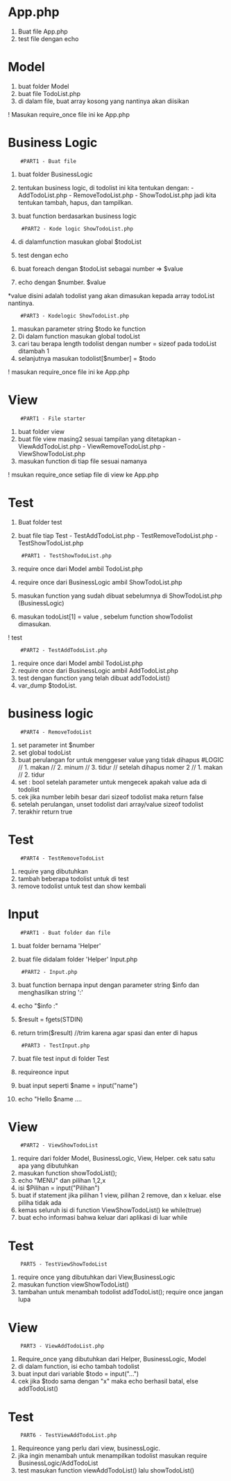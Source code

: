 # App.php

1. Buat file App.php
2. test file dengan echo

# Model

1. buat folder Model
2. buat file TodoList.php
3. di dalam file, buat array kosong yang nantinya akan diisikan

! Masukan require_once file ini ke App.php

# Business Logic

		#PART1 - Buat file
1. buat folder BusinessLogic
2. tentukan business logic, di todolist ini kita tentukan dengan:
		- AddTodoList.php
		- RemoveTodoList.php
		- ShowTodoList.php
   jadi kita tentukan tambah, hapus, dan tampilkan.
3. buat function berdasarkan business logic

		#PART2 - Kode logic ShowTodoList.php
1. di dalamfunction masukan global $todoList
2. test dengan echo
3. buat foreach dengan $todoList sebagai number => $value
4. echo dengan $number. $value

*value disini adalah todolist yang akan dimasukan kepada array todoList nantinya.
		
		#PART3 - Kodelogic ShowTodoList.php
1. masukan parameter string $todo ke function
2. Di dalam function masukan global todoList
3. cari tau berapa length todolist dengan number = sizeof pada todoList ditambah 1
4. selanjutnya masukan todolist[$number] = $todo

! masukan require_once file ini ke App.php

# View
		#PART1 - File starter
1. buat folder view
2. buat file view masing2 sesuai tampilan yang ditetapkan
		- ViewAddTodoList.php
		- ViewRemoveTodoList.php
		- ViewShowTodoList.php
3. masukan function di tiap file sesuai namanya

! msukan require_once setiap file di view ke App.php

# Test

1. Buat folder test
2. buat file tiap Test
		- TestAddTodoList.php
		- TestRemoveTodoList.php
		- TestShowTodoList.php

		#PART1 - TestShowTodoList.php
1. require once dari Model ambil TodoList.php
2. require once dari BusinessLogic ambil ShowTodoList.php
3. masukan function yang sudah dibuat sebelumnya di ShowTodoList.php (BusinessLogic)
4. masukan todoList[1] = value , sebelum function showTodolist dimasukan.

! test

		#PART2 - TestAddTodoList.php
1. require once dari Model ambil TodoList.php
2. require once dari BusinessLogic ambil AddTodoList.php
3. test dengan function yang telah dibuat addTodoList()
4. var_dump $todoList. 

# business logic

		#PART4 - RemoveTodoList
1. set parameter int $number
2. set global todoList
3. buat perulangan for untuk menggeser value yang tidak dihapus
		#LOGIC
		// 1. makan
		// 2. minum
		// 3. tidur
		// setelah dihapus nomer 2
		// 1. makan
		// 2. tidur
4. set : bool setelah parameter untuk mengecek apakah value ada di todolist
5. cek jika number lebih besar dari sizeof todolist maka return false
6. setelah perulangan, unset todolist dari array/value sizeof todolist
7. terakhir return true

# Test
		#PART4 - TestRemoveTodoList
1. require yang dibutuhkan
2. tambah beberapa todolist untuk di test
3. remove todolist untuk test dan show kembali

# Input
		#PART1 - Buat folder dan file
1. buat folder bernama 'Helper'
2. buat file didalam folder 'Helper' Input.php

		#PART2 - Input.php
1. buat function bernapa input dengan parameter string $info dan menghasilkan string ':'
2. echo "$info :"
3. $result = fgets(STDIN)
4. return trim($result) //trim karena agar spasi dan enter di hapus

		#PART3 - TestInput.php
1. buat file test input di folder Test
2. requireonce input
3. buat input seperti $name = input("name")
4. echo "Hello $name ....

# View
		#PART2 - ViewShowTodoList
1. require dari folder Model, BusinessLogic, View, Helper. cek satu satu apa yang dibutuhkan
2. masukan function showTodoList();
3. echo "MENU" dan pilihan 1,2,x
4. isi $Pilihan = input("Pilihan")
5. buat if statement jika pilihan 1 view, pilihan 2 remove, dan x keluar. else piliha tidak ada
6. kemas seluruh isi di function ViewShowTodoList() ke while(true)
7. buat echo informasi bahwa keluar dari aplikasi di luar while

# Test
		PART5 - TestViewShowTodoList
1. require once yang dibutuhkan dari View,BusinessLogic
2. masukan function viewShowTodoList()
3. tambahan untuk menambah todolist addTodoList(); require once jangan lupa

# View
		PART3 - ViewAddTodoList.php
1. Require_once yang dibutuhkan dari Helper, BusinessLogic, Model
2. di dalam function, isi echo tambah todolist
3. buat input dari variable $todo = input("...")
4. cek jika $todo sama dengan "x" maka echo berhasil batal, else addTodoList()

# Test
		PART6 - TestViewAddTodoList.php
1. Requireonce yang perlu dari view, businessLogic.
2. jika ingin menambah untuk menampilkan todolist masukan require BusinessLogic/AddTodoList
3. test masukan function viewAddTodoList() lalu showTodoList()






